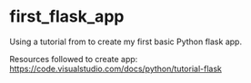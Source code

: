 # first_flask_app
Using a tutorial from to create my first basic Python flask app.

Resources followed to create app:
 https://code.visualstudio.com/docs/python/tutorial-flask
